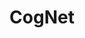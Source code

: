 ---
schema: default
title: CogNet
organization: Unitn
notes: >-
  CogNet is a large, high-quality database of cognate pairs,containing millions
  of cognates in hundreds of languages using 38 different writing systems.
  CogNet was automatically constructed from wordnets and dictionaries contained
  in the Universal Knowledge Core and its precision was evaluated to be >96%.
resources:
  - name: CogNet v2.0
    url: 'https://github.com/kbatsuren/CogNet/blob/master/CogNet-v2.0.zip'
    format: ''
license: ''
maintainer: Khuyagbaatar Batsuren
maintainer_email: khuyagbaatar.b@gmail.com
tags: ''
provenance: ''
version: '2.1'
dataset_level: Language Level (L1-2)
dataset_access: Open Access
dataset_description: 'http://cognet.ukc.disi.unitn.it/'
landing_page: 'https://github.com/kbatsuren/CogNet'
---